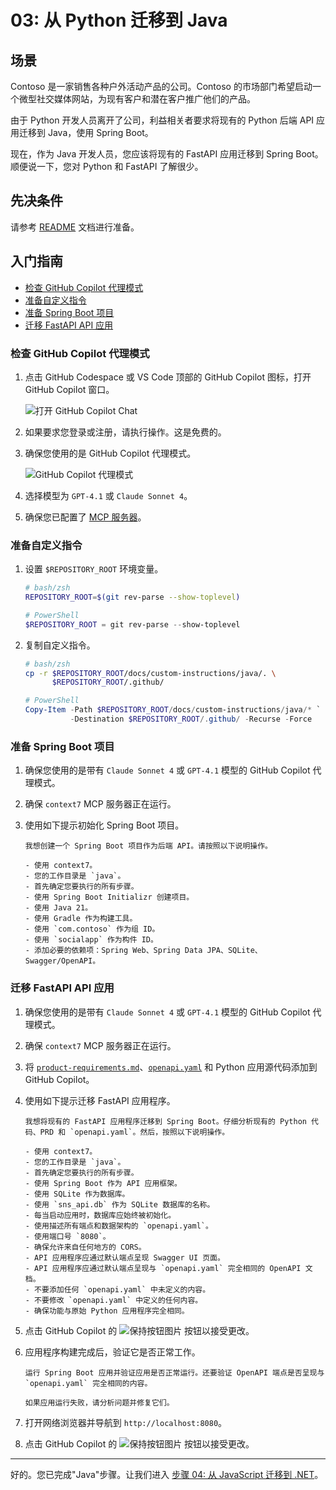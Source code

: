 # 03: 从 Python 迁移到 Java

## 场景

Contoso 是一家销售各种户外活动产品的公司。Contoso 的市场部门希望启动一个微型社交媒体网站，为现有客户和潜在客户推广他们的产品。

由于 Python 开发人员离开了公司，利益相关者要求将现有的 Python 后端 API 应用迁移到 Java，使用 Spring Boot。

现在，作为 Java 开发人员，您应该将现有的 FastAPI 应用迁移到 Spring Boot。顺便说一下，您对 Python 和 FastAPI 了解很少。

## 先决条件

请参考 [README](../README.md) 文档进行准备。

## 入门指南

- [检查 GitHub Copilot 代理模式](#检查-github-copilot-代理模式)
- [准备自定义指令](#准备自定义指令)
- [准备 Spring Boot 项目](#准备-spring-boot-项目)
- [迁移 FastAPI API 应用](#迁移-fastapi-api-应用)

### 检查 GitHub Copilot 代理模式

1. 点击 GitHub Codespace 或 VS Code 顶部的 GitHub Copilot 图标，打开 GitHub Copilot 窗口。

   ![打开 GitHub Copilot Chat](./images/setup-02.png)

1. 如果要求您登录或注册，请执行操作。这是免费的。
1. 确保您使用的是 GitHub Copilot 代理模式。

   ![GitHub Copilot 代理模式](./images/setup-03.png)

1. 选择模型为 `GPT-4.1` 或 `Claude Sonnet 4`。
1. 确保您已配置了 [MCP 服务器](./00-setup.md#设置-mcp-服务器)。

### 准备自定义指令

1. 设置 `$REPOSITORY_ROOT` 环境变量。

   ```bash
   # bash/zsh
   REPOSITORY_ROOT=$(git rev-parse --show-toplevel)
   ```

   ```powershell
   # PowerShell
   $REPOSITORY_ROOT = git rev-parse --show-toplevel
   ```

1. 复制自定义指令。

    ```bash
    # bash/zsh
    cp -r $REPOSITORY_ROOT/docs/custom-instructions/java/. \
          $REPOSITORY_ROOT/.github/
    ```

    ```powershell
    # PowerShell
    Copy-Item -Path $REPOSITORY_ROOT/docs/custom-instructions/java/* `
              -Destination $REPOSITORY_ROOT/.github/ -Recurse -Force
    ```

### 准备 Spring Boot 项目

1. 确保您使用的是带有 `Claude Sonnet 4` 或 `GPT-4.1` 模型的 GitHub Copilot 代理模式。
1. 确保 `context7` MCP 服务器正在运行。
1. 使用如下提示初始化 Spring Boot 项目。

    ```text
    我想创建一个 Spring Boot 项目作为后端 API。请按照以下说明操作。
    
    - 使用 context7。
    - 您的工作目录是 `java`。
    - 首先确定您要执行的所有步骤。
    - 使用 Spring Boot Initializr 创建项目。
    - 使用 Java 21。
    - 使用 Gradle 作为构建工具。
    - 使用 `com.contoso` 作为组 ID。
    - 使用 `socialapp` 作为构件 ID。
    - 添加必要的依赖项：Spring Web、Spring Data JPA、SQLite、Swagger/OpenAPI。
    ```

### 迁移 FastAPI API 应用

1. 确保您使用的是带有 `Claude Sonnet 4` 或 `GPT-4.1` 模型的 GitHub Copilot 代理模式。
1. 确保 `context7` MCP 服务器正在运行。
1. 将 [`product-requirements.md`](../product-requirements.md)、[`openapi.yaml`](../openapi.yaml) 和 Python 应用源代码添加到 GitHub Copilot。
1. 使用如下提示迁移 FastAPI 应用程序。

    ```text
    我想将现有的 FastAPI 应用程序迁移到 Spring Boot。仔细分析现有的 Python 代码、PRD 和 `openapi.yaml`。然后，按照以下说明操作。
    
    - 使用 context7。
    - 您的工作目录是 `java`。
    - 首先确定您要执行的所有步骤。
    - 使用 Spring Boot 作为 API 应用框架。
    - 使用 SQLite 作为数据库。
    - 使用 `sns_api.db` 作为 SQLite 数据库的名称。
    - 每当启动应用时，数据库应始终被初始化。
    - 使用描述所有端点和数据架构的 `openapi.yaml`。
    - 使用端口号 `8080`。
    - 确保允许来自任何地方的 CORS。
    - API 应用程序应通过默认端点呈现 Swagger UI 页面。
    - API 应用程序应通过默认端点呈现与 `openapi.yaml` 完全相同的 OpenAPI 文档。
    - 不要添加任何 `openapi.yaml` 中未定义的内容。
    - 不要修改 `openapi.yaml` 中定义的任何内容。
    - 确保功能与原始 Python 应用程序完全相同。
    ```

1. 点击 GitHub Copilot 的 ![保持按钮图片](https://img.shields.io/badge/keep-blue) 按钮以接受更改。
1. 应用程序构建完成后，验证它是否正常工作。

    ```text
    运行 Spring Boot 应用并验证应用是否正常运行。还要验证 OpenAPI 端点是否呈现与 `openapi.yaml` 完全相同的内容。

    如果应用运行失败，请分析问题并修复它们。
    ```

1. 打开网络浏览器并导航到 `http://localhost:8080`。
1. 点击 GitHub Copilot 的 ![保持按钮图片](https://img.shields.io/badge/keep-blue) 按钮以接受更改。

---

好的。您已完成"Java"步骤。让我们进入 [步骤 04: 从 JavaScript 迁移到 .NET](./04-dotnet.md)。